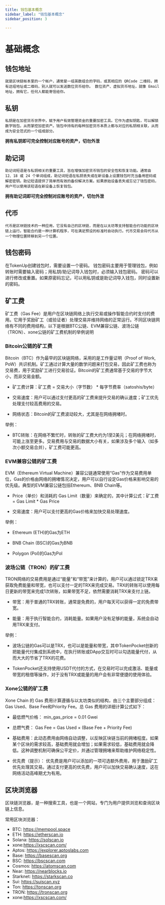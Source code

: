 ```yaml
---
title: 钱包基本概念
sidebar_label: "钱包基本概念"
sidebar_position: 3

---
```

# 基础概念

## 钱包地址
    就是区块链帐本里的一个帐户，通常是一组英数组合的字码，或其相应的 QRCode 二维码，拥有这组地址或二维码，别人就可以发送数位货币给你。 数位资产、虚拟货币地址，就像 Email 地址，拥有它，任何人都能寄信给你。

## 私钥
    私钥是在加密货币世界中，赋予用户有效管理资金的重要加密工具。它作为虚拟钥匙，可以解锁数字钱包，从而掌控加密资产。钱包中持有的每种加密货币本质上都与对应的私钥相关联，从而成为安全范式的一个组成部分。
**拥有私钥即可完全控制对应账号的资产，切勿外泄**

## 助记词
    助记词短语是与私钥相关的重要工具，旨在增强加密货币钱包的安全性和恢复功能。通常由 12、18 或 24 个单词组成，助记词短语在私钥丢失或在新设备上设置钱包时充当备用密码或解密密钥。助记短语提供了简单而有效的备份解决方案。如果原始设备丢失或忘记了钱包密码，用户可以使用该短语在新设备上恢复钱包。
**拥有助记词即可完全控制对应账号的资产，切勿外泄**

## 代币
    代币是区块链技术的一种应用，它没有自己的区块链，而是在以太坊等支持智能合约功能的区块链上运行。智能合约是一种计算机程序，可在满足预设的标准时自动执行。代币交易会将代币从一个物理位置转移到另一个位置。

## 钱包密码
在TokenUp创建钱包时，需要设置一个密码。 钱包密码主要用于管理钱包，例如转账时需要输入密码；用私钥/助记词导入钱包时，必须输入钱包密码。 密码可以进行修改或重置。如果原密码忘记，可以用私钥或是助记词导入钱包，同时设置新的密码。

## 矿工费
矿工费（Gas Fee）是用户在区块链网络上执行交易或操作智能合约时支付的费用。它用于奖励矿工（或验证者）处理交易并维持网络的正常运行。不同区块链网络有不同的费用结构，以下是根据BTC公链、EVM兼容公链、波场公链（TRON）、xone公链的矿工费机制的举例说明

### Bitcoin公链的矿工费
Bitcoin（BTC）作为最早的区块链网络，采用的是工作量证明（Proof of Work, PoW）共识机制。矿工通过计算大量的数学问题来打包交易，因此矿工费也称为交易费，用于奖励矿工进行交易验证。Bitcoin的矿工费通常基于交易的字节大小，而非交易金额。

* 矿工费计算：矿工费 = 交易大小（字节数） * 每字节费率（satoshis/byte）

* 交易速度：用户可以通过支付更高的矿工费来提升交易的确认速度；矿工优先处理支付较高费用的交易。

* 网络状态：Bitcoin的矿工费波动较大，尤其是在网络拥堵时。

举例：

* BTC转账：在网络不繁忙时，转账的矿工费大约为1至2美元；在网络拥堵时，可能上涨至更多。交易费用与交易的数据大小有关，如果涉及多个输入（如多次小额交易合并），矿工费可能更高。

### EVM兼容公链的矿工费

EVM（Ethereum Virtual Machine）兼容公链通常使用“Gas”作为交易费用单位，Gas的价格由网络的拥堵情况决定，用户可以自行设定Gas价格来影响交易的优先级。典型的EVM兼容公链包括Ethereum、BNB Chain等。

* Price（单价）和消耗的 Gas Limit（数量）来确定的，其中计算公式：矿工费 = Gas Limit * Gas Price

* 交易速度：用户可以支付更高的Gas价格来加快交易处理速度。

举例：

* Ethereum (ETH)的Gas为ETH

* BNB Chain (BSC)的Gas为BNB

* Polygon (Pol)的Gas为Pol

### 波场公链（TRON）的矿工费

TRON网络的交易费用是通过“能量”和“带宽”来计算的，用户可以通过锁定TRX来获取免费能量和带宽，也可以支付一定的TRX来完成交易。TRX的转账可以使用每日更新的带宽来完成1次转账，如果带宽不足，依然需要消耗TRX来支付上链。

* 带宽：用于普通的TRX转账，通常是免费的，用户每天可以获得一定的免费带宽。

* 能量：用于执行智能合约，消耗能量。如果用户没有足够的能量，系统会自动用TRX来支付。

举例：

* 波场公链的Gas可以是TRX，也可以是能量和带宽，其中TokenPocket创新的把能量代付集成到系统中，在执行转账或DApp交互时可以勾选能量代付，从而大大的节省了TRX的花费。

* TokenPocket还支持使用USDT代付的方式，在交易时可以完成激活、能量或带宽的租借等操作，对于没有TRX或能量的用户会有非常便捷的使用体验。

### Xone公链的矿工费

Xone Chain 的 Gas 费用计算遵循与以太坊类似的结构，由三个主要部分组成：Gas Used、Base Fee和Priority Fee。总 Gas 费用的详细计算公式如下：

* 最低燃气价格： min_gas_price = 0.01 Gwei

* 总燃气费： Gas Fee = Gas Used × (Base Fee + Priority Fee)

* 基础费用：此动态费用由网络自动调整，以反映区块链当前的拥堵程度。如果某个区块的需求较高，基础费用就会增加；如果需求较低，基础费用就会降低。这种调整机制可确保公平定价，并通过管理拥堵来帮助维护网络稳定性。

* 优先费（提示）： 优先费是用户可以添加的一项可选额外费用，用于激励矿工优先处理其交易。通过支付更高的优先费，用户可以加快交易确认速度，这在网络活动高峰期尤为有用。

## 区块浏览器
区块链浏览器，是一种搜索工具，也是一个网站，专门为用户提供浏览和查询区块链上信息。

常用区块浏览器：

* BTC: https://mempool.space
* ETH: https://etherscan.io
* Solana: https://solscan.io
* xone:https://xscscan.com/
* Aptos: https://explorer.aptoslabs.com
* Base: https://basescan.org
* BSC: https://bscscan.com
* Cosmos: https://atomscan.com
* Near: https://nearblocks.io
* Starknet: https://starkscan.co
* Sui: https://suiscan.xyz
* Ton: https://tonscan.org
* TRON: https://tronscan.org
* xone:https://xscscan.com/





